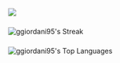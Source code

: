 
###

<div align="flex flex-row">
  <p align="start">
  <a href="https://skillicons.dev">
    <img src="https://skillicons.dev/icons?i=typescript,react,nodejs,go,swift" />
  </a>
</p>
</div>


###

![ggiordani95's Streak](https://github-readme-streak-stats.herokuapp.com/?user=ggiordani95&theme=gotham&hide_border=false)

###

![ggiordani95's Top Languages](https://github-readme-stats.vercel.app/api/top-langs/?username=ggiordani95&theme=gotham&show_icons=true&hide_border=false&layout=compact)








